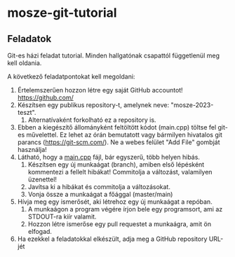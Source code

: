 # mosze-git-tutorial

## Feladatok
Git-es házi feladat tutorial. Minden hallgatónak csapattól függetlenül meg kell oldania.

A következő feladatpontokat kell megoldani:

1. Értelemszerűen hozzon létre egy saját GitHub accountot! https://github.com/
2. Készítsen egy publikus repository-t, amelynek neve: "mosze-2023-teszt".
   1. Alternatívaként forkolható ez a repository is.
3. Ebben a kiegészítő állományként feltöltött kódot (main.cpp) töltse fel git-es művelettel. Ez lehet az órán bemutatott vagy bármilyen hivatalos git parancs (https://git-scm.com/). Ne a webes felület "Add File" gombját használja! 
4. Látható, hogy a [main.cpp](main.cpp) fájl, bár egyszerű, több helyen hibás. 
   1. Készítsen egy új munkaágat (branch), amiben első lépésként kommentezi a fellelt hibákat! Commitolja a változást, valamilyen üzenettel!
   2. Javítsa ki a hibákat és commitolja a változásokat.
   3. Vonja össze a munkaágat a főággal (master/main)
5. Hívja meg egy ismerősét, aki létrehoz egy új munkaágat a repóban.
   1. A munkaágon a program végére írjon bele egy programsort, ami az STDOUT-ra kiír valamit.
   2. Hozzon létre ismerőse egy pull requestet a munkaágra, amit ön elfogad.
6. Ha ezekkel a feladatokkal elkészült, adja meg a GitHub repository URL-jét
